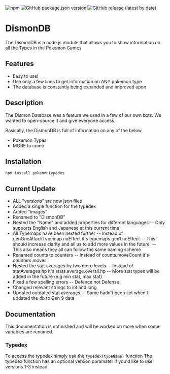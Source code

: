 ![npm](https://img.shields.io/npm/v/pokemontypedex)
![GitHub package.json version](https://img.shields.io/github/package-json/v/lockyz-dev/pokemontypedex)
![GitHub release (latest by date)](https://img.shields.io/github/v/release/Lockyz-Dev/pokemontypedex)

# DismonDB
The DismonDB is a node.js module that allows you to show information on all the Types in the Pokemon Games

## Features
- Easy to use!
- Use only a few lines to get information on ANY pokemon type
- The database is constantly being expanded and improved upon

## Description
The Dismon Database was a feature we used in a few of our own bots.
We wanted to open-source it and give everyone access.

Basically, the DismonDB is full of information on any of the below.
- Pokemon Types
- MORE to come

## Installation
`npm install pokemontypedex`

## Current Update
- ALL "versions" are now json files
- Added a single function for the typedex
- Added "images"
- Renamed to "DismonDB"
- Nested the "Name" and added properties for different languages
-- Only supports English and Japanese at this current time
- All Typemaps have been nested further
-- Instead of genOneAttackTypemap.noEffect it's typemaps.gen1.noEffect
-- This should increase clarity and all us to add more values in the future.
-- This also means they all can follow the same naming scheme
- Renamed counts to counters
-- Instead of counts.moveCount it's counters.moves
- Nested the stat averages by two more levels
-- Instead of statAverages.hp it's stats.average.overall.hp
-- More stat types will be added in the future (e.g min stat, max stat)
- Fixed a few spelling errors
-- Defence not Defense
- Changed relevant strings to int and long
- Updated outdated stat averages
-- Some hadn't been set when I updated the db to Gen 9 data

## Documentation
This documentation is unfinished and will be worked on more when some variables are renamed.

### Typedex
To access the typedex simply use the `typedex(typeName)` function
The typedex function has an optional version paramater if you'd like to use versions 1-3 instead